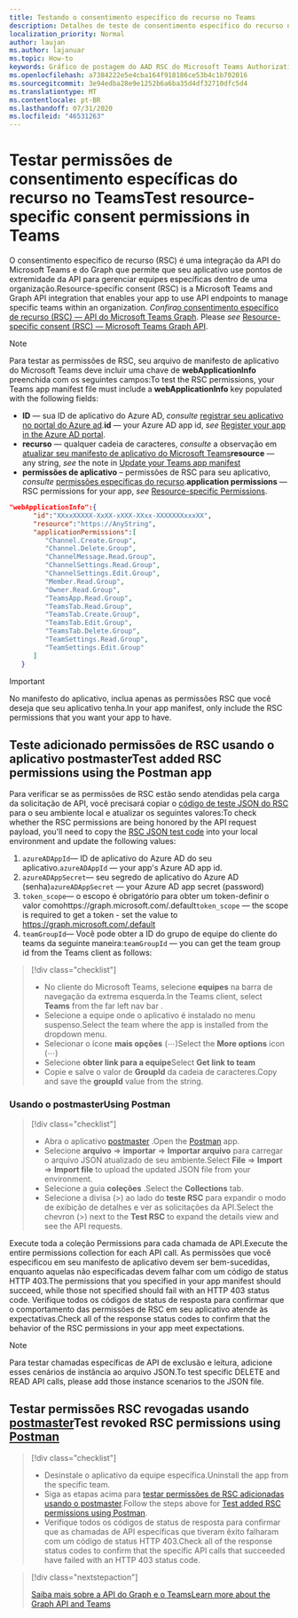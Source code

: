 ```yaml
---
title: Testando o consentimento específico do recurso no Teams
description: Detalhes de teste de consentimento específico do recurso no Teams usando o postmaster
localization_priority: Normal
author: laujan
ms.author: lajanuar
ms.topic: How-to
keywords: Gráfico de postagem do AAD RSC do Microsoft Teams Authorization SSO
ms.openlocfilehash: a7384222e5e4cba164f918186ce53b4c1b702016
ms.sourcegitcommit: 3e94edba28e9e1252b6a6ba35d4df32710dfc5d4
ms.translationtype: MT
ms.contentlocale: pt-BR
ms.lasthandoff: 07/31/2020
ms.locfileid: "46531263"
---
```

# <a name="test-resource-specific-consent-permissions--in-teams"></a><span data-ttu-id="9e220-104">Testar permissões de consentimento específicas do recurso no Teams</span><span class="sxs-lookup"><span data-stu-id="9e220-104">Test resource-specific consent permissions  in Teams</span></span>

<span data-ttu-id="9e220-105">O consentimento específico de recurso (RSC) é uma integração da API do Microsoft Teams e do Graph que permite que seu aplicativo use pontos de extremidade da API para gerenciar equipes específicas dentro de uma organização.</span><span class="sxs-lookup"><span data-stu-id="9e220-105">Resource-specific consent (RSC) is a Microsoft Teams and Graph API integration that enables your app to use API endpoints to manage specific teams within an organization.</span></span> <span data-ttu-id="9e220-106">*Confira*[o consentimento específico de recurso (RSC) — API do Microsoft Teams Graph](resource-specific-consent.md).  </span><span class="sxs-lookup"><span data-stu-id="9e220-106">Please *see*  [Resource-specific consent (RSC) — Microsoft Teams Graph API](resource-specific-consent.md).</span></span>

> [!NOTE]
><span data-ttu-id="9e220-107">Para testar as permissões de RSC, seu arquivo de manifesto de aplicativo do Microsoft Teams deve incluir uma chave de **webApplicationInfo** preenchida com os seguintes campos:</span><span class="sxs-lookup"><span data-stu-id="9e220-107">To test the RSC permissions, your Teams app manifest file must include a **webApplicationInfo** key populated with the following fields:</span></span>
>
> - <span data-ttu-id="9e220-108">**ID** — sua ID de aplicativo do Azure AD, *consulte* [registrar seu aplicativo no portal do Azure ad](resource-specific-consent.md#register-your-app-with-microsoft-identity-platform-via-the-azure-ad-portal).</span><span class="sxs-lookup"><span data-stu-id="9e220-108">**id**  — your Azure AD app id, *see* [Register your app in the Azure AD portal](resource-specific-consent.md#register-your-app-with-microsoft-identity-platform-via-the-azure-ad-portal).</span></span>
> - <span data-ttu-id="9e220-109">**recurso** — qualquer cadeia de caracteres, *consulte* a observação em [atualizar seu manifesto de aplicativo do Microsoft Teams](resource-specific-consent.md#update-your-teams-app-manifest)</span><span class="sxs-lookup"><span data-stu-id="9e220-109">**resource**  — any string, *see* the note in  [Update your Teams app manifest](resource-specific-consent.md#update-your-teams-app-manifest)</span></span>
> - <span data-ttu-id="9e220-110">**permissões de aplicativo** – permissões de RSC para seu aplicativo, *consulte* [permissões específicas do recurso](resource-specific-consent.md#resource-specific-permissions).</span><span class="sxs-lookup"><span data-stu-id="9e220-110">**application permissions** — RSC permissions for  your app, *see* [Resource-specific Permissions](resource-specific-consent.md#resource-specific-permissions).</span></span>

```json
"webApplicationInfo":{
      "id":"XXxxXXXXX-XxXX-xXXX-XXxx-XXXXXXXxxxXX",
      "resource":"https://AnyString",
      "applicationPermissions":[
         "Channel.Create.Group",
         "Channel.Delete.Group",
         "ChannelMessage.Read.Group",
         "ChannelSettings.Read.Group",
         "ChannelSettings.Edit.Group",
         "Member.Read.Group",
         "Owner.Read.Group",
         "TeamsApp.Read.Group",
         "TeamsTab.Read.Group",
         "TeamsTab.Create.Group",
         "TeamsTab.Edit.Group",
         "TeamsTab.Delete.Group",
         "TeamSettings.Read.Group",
         "TeamSettings.Edit.Group"
      ]
   }
```

>[!IMPORTANT]
><span data-ttu-id="9e220-111">No manifesto do aplicativo, inclua apenas as permissões RSC que você deseja que seu aplicativo tenha.</span><span class="sxs-lookup"><span data-stu-id="9e220-111">In your app manifest, only include the RSC permissions that you want your app to have.</span></span>

## <a name="test-added-rsc-permissions-using-the-postman-app"></a><span data-ttu-id="9e220-112">Teste adicionado permissões de RSC usando o aplicativo postmaster</span><span class="sxs-lookup"><span data-stu-id="9e220-112">Test added RSC permissions using the Postman app</span></span>

<span data-ttu-id="9e220-113">Para verificar se as permissões de RSC estão sendo atendidas pela carga da solicitação de API, você precisará copiar o [código de teste JSON do RSC](test-rsc-json-file.md) para o seu ambiente local e atualizar os seguintes valores:</span><span class="sxs-lookup"><span data-stu-id="9e220-113">To check whether the RSC permissions are being honored by the API request payload, you'll need to copy the [RSC JSON test code](test-rsc-json-file.md) into your local environment and update the following values:</span></span>

1. <span data-ttu-id="9e220-114">`azureADAppId`— ID de aplicativo do Azure AD do seu aplicativo.</span><span class="sxs-lookup"><span data-stu-id="9e220-114">`azureADAppId`  — your app's Azure AD app id.</span></span>
1. <span data-ttu-id="9e220-115">`azureADAppSecret`— seu segredo de aplicativo do Azure AD (senha)</span><span class="sxs-lookup"><span data-stu-id="9e220-115">`azureADAppSecret`  — your Azure AD app secret (password)</span></span>
1. <span data-ttu-id="9e220-116">`token_scope`— o escopo é obrigatório para obter um token-definir o valor comohttps://graph.microsoft.com/.default</span><span class="sxs-lookup"><span data-stu-id="9e220-116">`token_scope`  — the scope is required to get a token - set the value to https://graph.microsoft.com/.default</span></span>
1. <span data-ttu-id="9e220-117">`teamGroupId`— Você pode obter a ID do grupo de equipe do cliente do teams da seguinte maneira:</span><span class="sxs-lookup"><span data-stu-id="9e220-117">`teamGroupId` — you can get the team group id from the Teams client as follows:</span></span>

> [!div class="checklist"]
>
> * <span data-ttu-id="9e220-118">No cliente do Microsoft Teams, selecione **equipes** na barra de navegação da extrema esquerda.</span><span class="sxs-lookup"><span data-stu-id="9e220-118">In the Teams client, select **Teams** from the far left nav bar .</span></span>
> * <span data-ttu-id="9e220-119">Selecione a equipe onde o aplicativo é instalado no menu suspenso.</span><span class="sxs-lookup"><span data-stu-id="9e220-119">Select the team where the app is installed from the dropdown menu.</span></span>
> * <span data-ttu-id="9e220-120">Selecionar o ícone **mais opções** (&#8943;)</span><span class="sxs-lookup"><span data-stu-id="9e220-120">Select the **More options** icon (&#8943;)</span></span>
> * <span data-ttu-id="9e220-121">Selecione **obter link para a equipe**</span><span class="sxs-lookup"><span data-stu-id="9e220-121">Select **Get link to team**</span></span> 
> * <span data-ttu-id="9e220-122">Copie e salve o valor de **GroupId** da cadeia de caracteres.</span><span class="sxs-lookup"><span data-stu-id="9e220-122">Copy and save the **groupId** value from the string.</span></span>

### <a name="using-postman"></a><span data-ttu-id="9e220-123">Usando o postmaster</span><span class="sxs-lookup"><span data-stu-id="9e220-123">Using Postman</span></span>

> [!div class="checklist"]
>
> * <span data-ttu-id="9e220-124">Abra o aplicativo [postmaster](https://www.postman.com) .</span><span class="sxs-lookup"><span data-stu-id="9e220-124">Open the [Postman](https://www.postman.com) app.</span></span>
> * <span data-ttu-id="9e220-125">Selecione **arquivo**  =>  **importar**  =>  **Importar arquivo** para carregar o arquivo JSON atualizado de seu ambiente.</span><span class="sxs-lookup"><span data-stu-id="9e220-125">Select **File** => **Import** => **Import file** to upload the updated JSON file from your environment.</span></span>  
> * <span data-ttu-id="9e220-126">Selecione a guia **coleções** .</span><span class="sxs-lookup"><span data-stu-id="9e220-126">Select the **Collections** tab.</span></span> 
> * <span data-ttu-id="9e220-127">Selecione a divisa (>) ao lado do **teste RSC** para expandir o modo de exibição de detalhes e ver as solicitações da API.</span><span class="sxs-lookup"><span data-stu-id="9e220-127">Select the chevron (>) next to the **Test RSC** to expand the details view and see the API requests.</span></span>

<span data-ttu-id="9e220-128">Execute toda a coleção Permissions para cada chamada de API.</span><span class="sxs-lookup"><span data-stu-id="9e220-128">Execute the entire permissions collection for each API call.</span></span> <span data-ttu-id="9e220-129">As permissões que você especificou em seu manifesto de aplicativo devem ser bem-sucedidas, enquanto aquelas não especificadas devem falhar com um código de status HTTP 403.</span><span class="sxs-lookup"><span data-stu-id="9e220-129">The permissions that you specified in your app manifest should succeed, while those not specified should fail with an HTTP 403 status code.</span></span> <span data-ttu-id="9e220-130">Verifique todos os códigos de status de resposta para confirmar que o comportamento das permissões de RSC em seu aplicativo atende às expectativas.</span><span class="sxs-lookup"><span data-stu-id="9e220-130">Check all of the response status codes to confirm that the behavior of the RSC permissions in your app meet expectations.</span></span>

>[!NOTE]
><span data-ttu-id="9e220-131">Para testar chamadas específicas de API de exclusão e leitura, adicione esses cenários de instância ao arquivo JSON.</span><span class="sxs-lookup"><span data-stu-id="9e220-131">To test specific DELETE and READ API calls, please add those instance scenarios to the JSON file.</span></span>

## <a name="test--revoked-rsc-permissions-using-postman"></a><span data-ttu-id="9e220-132">Testar permissões RSC revogadas usando [postmaster](https://www.postman.com/)</span><span class="sxs-lookup"><span data-stu-id="9e220-132">Test  revoked RSC permissions using [Postman](https://www.postman.com/)</span></span>

> [!div class="checklist"]
>
> * <span data-ttu-id="9e220-133">Desinstale o aplicativo da equipe específica.</span><span class="sxs-lookup"><span data-stu-id="9e220-133">Uninstall the app from the specific team.</span></span>
> * <span data-ttu-id="9e220-134">Siga as etapas acima para [testar permissões de RSC adicionadas usando o postmaster](#test-added-rsc-permissions-using-the-postman-app).</span><span class="sxs-lookup"><span data-stu-id="9e220-134">Follow the steps above for [Test added RSC permissions using Postman](#test-added-rsc-permissions-using-the-postman-app).</span></span>
> * <span data-ttu-id="9e220-135">Verifique todos os códigos de status de resposta para confirmar que as chamadas de API específicas que tiveram êxito falharam com um código de status HTTP 403.</span><span class="sxs-lookup"><span data-stu-id="9e220-135">Check all of the response status codes to confirm that the specific API calls that succeeded have failed with an HTTP 403 status code.</span></span>

> [!div class="nextstepaction"]
>
> [<span data-ttu-id="9e220-136">Saiba mais sobre a API do Graph e o Teams</span><span class="sxs-lookup"><span data-stu-id="9e220-136">Learn more about the Graph API and Teams</span></span>](/graph/api/resources/teams-api-overview?view=graph-rest-1.0)
